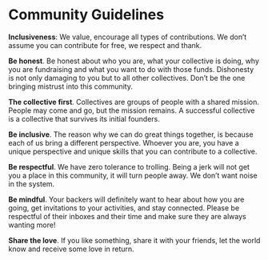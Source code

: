 # Community Guidelines

**Inclusiveness**: We value, encourage all types of contributions. We don’t assume you can contribute for free, we respect and thank.

**Be honest**. Be honest about who you are, what your collective is doing, why you are fundraising and what you want to do with those funds. Dishonesty is not only damaging to you but to all other collectives. Don’t be the one bringing mistrust into this community.

**The collective first**. Collectives are groups of people with a shared mission. People may come and go, but the mission remains. A successful collective is a collective that survives its initial founders.

**Be inclusive**. The reason why we can do great things together, is because each of us bring a different perspective. Whoever you are, you have a unique perspective and unique skills that you can contribute to a collective.

**Be respectful**. We have zero tolerance to trolling. Being a jerk will not get you a place in this community, it will turn people away. We don’t want noise in the system.

**Be mindful**. Your backers will definitely want to hear about how you are going, get invitations to your activities, and stay connected. Please be respectful of their inboxes and their time and make sure they are always wanting more!

**Share the love**. If you like something, share it with your friends, let the world know and receive some love in return.

